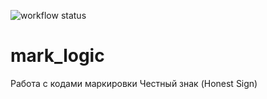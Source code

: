 ![workflow status](https://github.com/VladimirNagibin/mark_logic/actions/workflows/main.yml/badge.svg)

# mark_logic

Работа с кодами маркировки Честный знак (Honest Sign)
